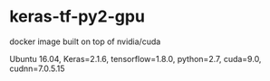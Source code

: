 # keras-tf-py2-gpu
docker image built on top of nvidia/cuda

Ubuntu 16.04, Keras=2.1.6, tensorflow=1.8.0, python=2.7, cuda=9.0, cudnn=7.0.5.15
